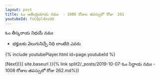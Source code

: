 ```yaml
---
layout: post
title: ఓం అతీంద్రియాయ నమః  - 1008 రోజుల తపస్సులో రోజు  261
youtubeId: fsC0pl4nvUU
---
```

 
 
 ఓం తీస్కరాయ నిధయే నమః  
 
 -  భక్తులకు వెలుగునిచ్చే నిధి లాంటిది ఎవరు 
 
  
 
  
 
 
 
 
 
 


{% include youtubePlayer.html id=page.youtubeId %}
 
[Next]({{ site.baseurl }}{% link  split2/_posts/2019-10-07-ఓం సిద్ధాయ నమః  - 1008 రోజుల తపస్సులో రోజు  262.md%})
 
